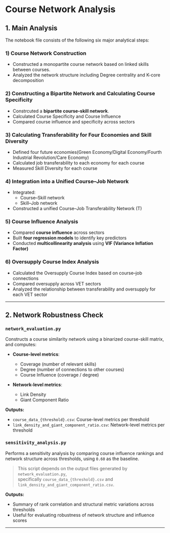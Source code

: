# Course Network Analysis

## 1. Main Analysis

The notebook file consists of the following six major analytical steps:

### 1) Course Network Construction
- Constructed a monopartite course network based on linked skills between courses.
- Analyzed the network structure including Degree centrality and K-core decomposition

### 2) Constructing a Bipartite Network and Calculating Course Specificity
- Constrcuted a **bipartite course-skill network**.
- Calculated Course Specificity and Course Influence
- Compared course influence and specificity across sectors

### 3) Calculating Transferability for Four Economies and Skill Diversity
- Defined four future economies(Green Economy/Digital Economy/Fourth Industrial Revolution/Care Economy)
- Calculated job transferability to each economy for each course
- Measured Skill Diversity for each course

### 4) Integration into a Unified Course–Job Network
- Integrated:
  - Course–Skill network
  - Skill–Job network
- Constructed a unified Course–Job Transferability Network (T)

### 5) Course Influence Analysis
- Compared **course influence** across sectors
- Built **four regression models** to identify key predictors
- Conducted **multicollinearity analysis** using **VIF (Variance Inflation Factor)**

### 6) Oversupply Course Index Analysis
- Calculated the Oversupply Course Index based on course–job connections
- Compared oversupply across VET sectors
- Analyzed the relationship between transferability and oversupply for each VET sector

---

## 2. Network Robustness Check

### `network_evaluation.py`
Constructs a course similarity network using a binarized course-skill matrix, and computes:

- **Course-level metrics**:
  - Coverage (number of relevant skills)
  - Degree (number of connections to other courses)
  - Course Influence (coverage / degree)

- **Network-level metrics**:
  - Link Density
  - Giant Component Ratio

**Outputs:**
- `course_data_{threshold}.csv`: Course-level metrics per threshold  
- `link_density_and_giant_component_ratio.csv`: Network-level metrics per threshold

### `sensitivity_analysis.py`
Performs a sensitivity analysis by comparing course influence rankings and network structure across thresholds, using `0.60` as the baseline.

> This script depends on the output files generated by `network_evaluation.py`,  
specifically `course_data_{threshold}.csv` and `link_density_and_giant_component_ratio.csv`.

**Outputs:**
- Summary of rank correlation and structural metric variations across thresholds  
- Useful for evaluating robustness of network structure and influence scores

---





